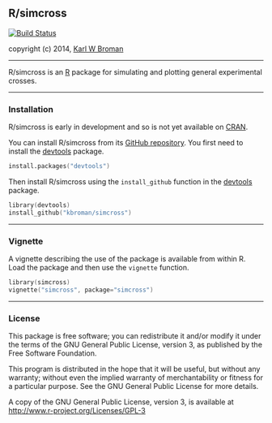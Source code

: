 ## R/simcross

[![Build Status](https://travis-ci.org/kbroman/simcross.png?branch=master)](https://travis-ci.org/kbroman/simcross)

copyright (c) 2014, [Karl W Broman](http://kbroman.org)

---

R/simcross is an [R](http://www.r-project.org) package for simulating
and plotting general experimental crosses.

---

### Installation

R/simcross is early in development and so is not yet available on
[CRAN](http://cran.r-project.org).

You can install R/simcross from its
[GitHub repository](http://github.com/kbroman/simcross). You first need to
install the [devtools](https://github.com/hadley/devtools) package.

```S
install.packages("devtools")
```

Then install R/simcross using the `install_github` function in the
[devtools](http://github.com/hadley/devtools) package.

```S
library(devtools)
install_github("kbroman/simcross")
```

---

### Vignette

A vignette describing the use of the package is available from within
R. Load the package and then use the `vignette` function.

```S
library(simcross)
vignette("simcross", package="simcross")
```


---

### License

This package is free software; you can redistribute it and/or modify it
under the terms of the GNU General Public License, version 3, as
published by the Free Software Foundation.

This program is distributed in the hope that it will be useful, but
without any warranty; without even the implied warranty of
merchantability or fitness for a particular purpose.  See the GNU
General Public License for more details.

A copy of the GNU General Public License, version 3, is available at  
<http://www.r-project.org/Licenses/GPL-3>
